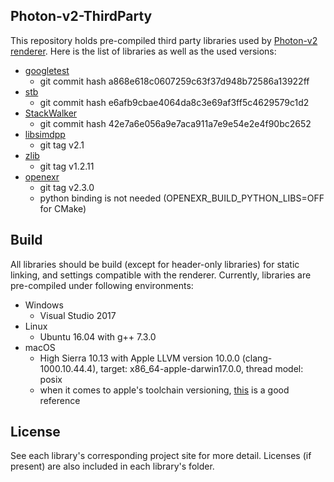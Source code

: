 ## Photon-v2-ThirdParty

This repository holds pre-compiled third party libraries used by [Photon-v2 renderer](https://github.com/TzuChieh/Photon-v2). Here is the list of libraries as well as the used versions:

* [googletest](https://github.com/google/googletest)
  * git commit hash a868e618c0607259c63f37d948b72586a13922ff
* [stb](https://github.com/nothings/stb)
  * git commit hash e6afb9cbae4064da8c3e69af3ff5c4629579c1d2
* [StackWalker](https://github.com/JochenKalmbach/StackWalker)
  * git commit hash 42e7a6e056a9e7aca911a7e9e54e2e4f90bc2652
* [libsimdpp](https://github.com/p12tic/libsimdpp)
  * git tag v2.1
* [zlib](https://github.com/madler/zlib)
  * git tag v1.2.11
* [openexr](https://github.com/openexr/openexr)
  * git tag v2.3.0
  * python binding is not needed (OPENEXR_BUILD_PYTHON_LIBS=OFF for CMake)

## Build

All libraries should be build (except for header-only libraries) for static linking, and settings compatible with the renderer. Currently, libraries are pre-compiled under following environments:

* Windows
  * Visual Studio 2017
* Linux
  * Ubuntu 16.04 with g++ 7.3.0
* macOS
  * High Sierra 10.13 with Apple LLVM version 10.0.0 (clang-1000.10.44.4), target: x86_64-apple-darwin17.0.0, thread model: posix
  * when it comes to apple's toolchain versioning, [this](https://gist.github.com/yamaya/2924292) is a good reference

## License

See each library's corresponding project site for more detail. Licenses (if present) are also included in each library's folder.